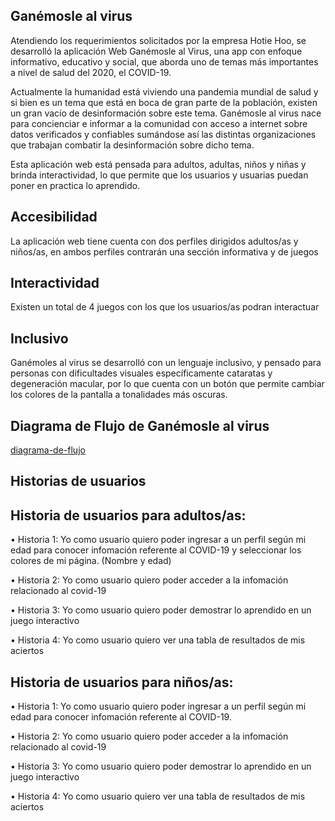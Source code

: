 ## Ganémosle al virus
Atendiendo los requerimientos solicitados por la empresa Hotie Hoo, se desarrolló la aplicación Web Ganémosle al Virus, una app con enfoque informativo, educativo y social, que aborda uno de temas más importantes a nivel de salud del 2020, el COVID-19.

Actualmente la humanidad está viviendo una pandemia mundial de salud y si bien es un tema que está en boca de gran parte de la población, existen un gran vacío de desinformación sobre este tema. Ganémosle al virus  nace para concienciar e informar a la comunidad con acceso a internet sobre datos verificados y confiables sumándose así las distintas organizaciones que trabajan combatir la desinformación sobre dicho tema.

Esta aplicación web está pensada para adultos, adultas, niños y niñas  y brinda interactividad, lo que permite que los usuarios y usuarias puedan poner en practica lo aprendido.

##  Accesibilidad 

La aplicación web tiene cuenta con dos perfiles dirigidos adultos/as y niños/as, en ambos perfiles contrarán una sección informativa y de juegos

## Interactividad
Existen un total de 4 juegos con los que los usuarios/as podran interactuar 

## Inclusivo 
Ganémoles al virus se desarrolló con un lenguaje inclusivo, y pensado para personas con dificultades visuales específicamente cataratas y degeneración macular, por lo que cuenta con un botón que permite cambiar los colores de la pantalla a tonalidades más oscuras. 

## Diagrama de Flujo de Ganémosle al virus


[diagrama-de-flujo](https://i.ibb.co/PzL8z1Q/Flujograma.png)


## Historias de usuarios 

## Historia de usuarios para adultos/as: 

• Historia 1: Yo como usuario quiero poder ingresar a un perfil según mi edad para conocer infomación referente al COVID-19 y seleccionar los colores de mi página. (Nombre y edad)

• Historia 2: Yo como usuario quiero poder acceder a la infomación relacionado al covid-19

• Historia 3: Yo como usuario quiero poder demostrar lo aprendido en un juego interactivo 

• Historia 4: Yo como usuario quiero ver una tabla de resultados de mis aciertos




## Historia de usuarios para niños/as: 


• Historia 1:  Yo como usuario quiero poder ingresar a un perfil según mi edad para conocer infomación referente al COVID-19.

• Historia 2: Yo como usuario quiero poder acceder a la infomación relacionado al covid-19

• Historia 3: Yo como usuario quiero poder demostrar lo aprendido en un juego interactivo 

• Historia 4: Yo como usuario quiero ver una tabla de resultados de mis aciertos




